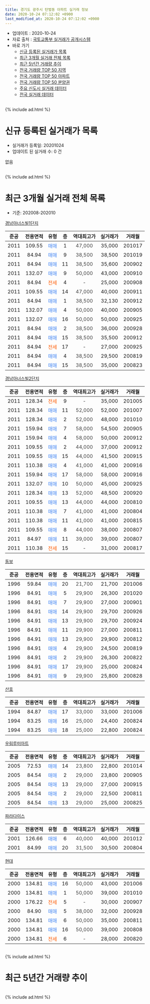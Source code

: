 ```yaml
---
title: 경기도 광주시 탄벌동 아파트 실거래 정보
date: 2020-10-24 07:12:02 +0900
last_modified_at: 2020-10-24 07:12:02 +0900
---
```


* 업데이트 : 2020-10-24
* 자료 출처 : [국토교통부 실거래가 공개시스템](http://rt.molit.go.kr)
* 바로 가기
    * [신규 등록된 실거래가 목록](#신규-등록된-실거래가-목록)
    * [최근 3개월 실거래 전체 목록](#최근-3개월-실거래-전체-목록)
    * [최근 5년간 거래량 추이](#최근-5년간-거래량-추이)
    * [전국 거래량 TOP 50 지역](https://inasie.github.io/apt-trade-info/최근-3개월-전국에서-가장-거래가-많이-발생한-지역)
    * [전국 거래량 TOP 50 아파트](https://inasie.github.io/apt-trade-info/최근-3개월-전국에서-가장-거래가-많이-발생한-아파트)
    * [전국 거래량 TOP 50 분양권](https://inasie.github.io/apt-trade-info/최근-3개월-전국에서-가장-거래가-많이-발생한-분양권)
    * [주요 신도시 실거래 데이터](https://inasie.github.io/apt-trade-info/주요-신도시)
    * [전국 실거래 데이터](https://inasie.github.io/apt-trade-info/전국)
<br>
{% include ad.html %}
<br>

# 신규 등록된 실거래가 목록
* 실거래가 등록일: 20201024
* 업데이트 된 실거래 수: 0 건

없음

<br>
{% include ad.html %}
<br>

# 최근 3개월 실거래 전체 목록
* 기준: 202008-202010


[경남아너스빌1단지](https://search.naver.com/search.naver?query=%EA%B2%BD%EA%B8%B0%EB%8F%84+%EA%B4%91%EC%A3%BC%EC%8B%9C+%ED%83%84%EB%B2%8C%EB%8F%99+%EA%B2%BD%EB%82%A8%EC%95%84%EB%84%88%EC%8A%A4%EB%B9%8C1%EB%8B%A8%EC%A7%80)

|준공|전용면적|유형|층|역대최고가|실거래가|거래월|
|:---:|:---:|:---:|:---:|:---:|:---:|:---:|
|2011|109.55|<span style="color:#4285f3">매매</span>|1|<span style="color:#444444">47,000</span>|35,000|201017|
|2011|84.94|<span style="color:#4285f3">매매</span>|9|<span style="color:#444444">38,500</span>|38,500|201019|
|2011|84.94|<span style="color:#4285f3">매매</span>|11|<span style="color:#444444">38,500</span>|35,600|200902|
|2011|132.07|<span style="color:#4285f3">매매</span>|9|<span style="color:#444444">50,000</span>|43,000|200910|
|2011|84.94|<span style="color:#ff5a00">전세</span>|4|<span style="color:#444444">-</span>|25,000|200908|
|2011|109.55|<span style="color:#4285f3">매매</span>|14|<span style="color:#444444">47,000</span>|40,000|200911|
|2011|84.94|<span style="color:#4285f3">매매</span>|1|<span style="color:#444444">38,500</span>|32,130|200912|
|2011|132.07|<span style="color:#4285f3">매매</span>|4|<span style="color:#444444">50,000</span>|40,000|200905|
|2011|132.07|<span style="color:#4285f3">매매</span>|16|<span style="color:#444444">50,000</span>|50,000|200925|
|2011|84.94|<span style="color:#4285f3">매매</span>|2|<span style="color:#444444">38,500</span>|36,000|200928|
|2011|84.94|<span style="color:#4285f3">매매</span>|15|<span style="color:#444444">38,500</span>|35,500|200912|
|2011|84.94|<span style="color:#ff5a00">전세</span>|17|<span style="color:#444444">-</span>|27,000|200925|
|2011|84.94|<span style="color:#4285f3">매매</span>|4|<span style="color:#444444">38,500</span>|29,500|200819|
|2011|84.94|<span style="color:#4285f3">매매</span>|15|<span style="color:#444444">38,500</span>|35,000|200823|

[경남아너스빌2단지](https://search.naver.com/search.naver?query=%EA%B2%BD%EA%B8%B0%EB%8F%84+%EA%B4%91%EC%A3%BC%EC%8B%9C+%ED%83%84%EB%B2%8C%EB%8F%99+%EA%B2%BD%EB%82%A8%EC%95%84%EB%84%88%EC%8A%A4%EB%B9%8C2%EB%8B%A8%EC%A7%80)

|준공|전용면적|유형|층|역대최고가|실거래가|거래월|
|:---:|:---:|:---:|:---:|:---:|:---:|:---:|
|2011|128.34|<span style="color:#ff5a00">전세</span>|9|<span style="color:#444444">-</span>|35,000|201005|
|2011|128.34|<span style="color:#4285f3">매매</span>|11|<span style="color:#444444">52,000</span>|52,000|201007|
|2011|128.34|<span style="color:#4285f3">매매</span>|2|<span style="color:#444444">52,000</span>|48,000|201010|
|2011|159.94|<span style="color:#4285f3">매매</span>|7|<span style="color:#444444">58,000</span>|54,500|200905|
|2011|159.94|<span style="color:#4285f3">매매</span>|4|<span style="color:#444444">58,000</span>|50,000|200912|
|2011|109.55|<span style="color:#4285f3">매매</span>|2|<span style="color:#444444">44,000</span>|37,000|200912|
|2011|109.55|<span style="color:#4285f3">매매</span>|15|<span style="color:#444444">44,000</span>|41,500|200915|
|2011|110.38|<span style="color:#4285f3">매매</span>|4|<span style="color:#444444">41,000</span>|41,000|200916|
|2011|159.94|<span style="color:#4285f3">매매</span>|17|<span style="color:#444444">58,000</span>|58,000|200916|
|2011|132.07|<span style="color:#4285f3">매매</span>|10|<span style="color:#444444">50,000</span>|45,000|200925|
|2011|128.34|<span style="color:#4285f3">매매</span>|13|<span style="color:#444444">52,000</span>|48,500|200920|
|2011|109.55|<span style="color:#4285f3">매매</span>|13|<span style="color:#444444">44,000</span>|44,000|200810|
|2011|110.38|<span style="color:#4285f3">매매</span>|7|<span style="color:#444444">41,000</span>|41,000|200804|
|2011|110.38|<span style="color:#4285f3">매매</span>|11|<span style="color:#444444">41,000</span>|41,000|200815|
|2011|109.55|<span style="color:#4285f3">매매</span>|8|<span style="color:#444444">44,000</span>|38,000|200807|
|2011|84.97|<span style="color:#4285f3">매매</span>|11|<span style="color:#444444">39,000</span>|39,000|200807|
|2011|110.38|<span style="color:#ff5a00">전세</span>|15|<span style="color:#444444">-</span>|31,000|200817|

[동보](https://search.naver.com/search.naver?query=%EA%B2%BD%EA%B8%B0%EB%8F%84+%EA%B4%91%EC%A3%BC%EC%8B%9C+%ED%83%84%EB%B2%8C%EB%8F%99+%EB%8F%99%EB%B3%B4)

|준공|전용면적|유형|층|역대최고가|실거래가|거래월|
|:---:|:---:|:---:|:---:|:---:|:---:|:---:|
|1996|59.84|<span style="color:#4285f3">매매</span>|20|<span style="color:#444444">21,700</span>|21,700|201006|
|1996|84.91|<span style="color:#4285f3">매매</span>|5|<span style="color:#444444">29,900</span>|26,300|201020|
|1996|84.91|<span style="color:#4285f3">매매</span>|7|<span style="color:#444444">29,900</span>|27,000|200901|
|1996|84.91|<span style="color:#4285f3">매매</span>|14|<span style="color:#444444">29,900</span>|29,700|200926|
|1996|84.91|<span style="color:#4285f3">매매</span>|13|<span style="color:#444444">29,900</span>|29,700|200924|
|1996|84.91|<span style="color:#4285f3">매매</span>|11|<span style="color:#444444">29,900</span>|27,000|200811|
|1996|84.91|<span style="color:#4285f3">매매</span>|13|<span style="color:#444444">29,900</span>|29,900|200812|
|1996|84.91|<span style="color:#4285f3">매매</span>|4|<span style="color:#444444">29,900</span>|24,500|200819|
|1996|84.91|<span style="color:#4285f3">매매</span>|2|<span style="color:#444444">29,900</span>|26,300|200822|
|1996|84.91|<span style="color:#4285f3">매매</span>|17|<span style="color:#444444">29,900</span>|25,000|200824|
|1996|84.91|<span style="color:#4285f3">매매</span>|9|<span style="color:#444444">29,900</span>|25,800|200828|


<script async src="//pagead2.googlesyndication.com/pagead/js/adsbygoogle.js"></script>
<!-- 기본 -->
<ins class="adsbygoogle"
     style="display:block"
     data-ad-client="ca-pub-2446590836940007"
     data-ad-slot="1659523306"
     data-ad-format="auto"
     data-full-width-responsive="true"></ins>
<script>
(adsbygoogle = window.adsbygoogle || []).push({});
</script>


[산호](https://search.naver.com/search.naver?query=%EA%B2%BD%EA%B8%B0%EB%8F%84+%EA%B4%91%EC%A3%BC%EC%8B%9C+%ED%83%84%EB%B2%8C%EB%8F%99+%EC%82%B0%ED%98%B8)

|준공|전용면적|유형|층|역대최고가|실거래가|거래월|
|:---:|:---:|:---:|:---:|:---:|:---:|:---:|
|1994|84.87|<span style="color:#4285f3">매매</span>|17|<span style="color:#444444">33,000</span>|33,000|201006|
|1994|83.25|<span style="color:#4285f3">매매</span>|16|<span style="color:#444444">25,000</span>|24,400|200824|
|1994|83.25|<span style="color:#4285f3">매매</span>|18|<span style="color:#444444">25,000</span>|22,800|200824|

[우림루미아트](https://search.naver.com/search.naver?query=%EA%B2%BD%EA%B8%B0%EB%8F%84+%EA%B4%91%EC%A3%BC%EC%8B%9C+%ED%83%84%EB%B2%8C%EB%8F%99+%EC%9A%B0%EB%A6%BC%EB%A3%A8%EB%AF%B8%EC%95%84%ED%8A%B8)

|준공|전용면적|유형|층|역대최고가|실거래가|거래월|
|:---:|:---:|:---:|:---:|:---:|:---:|:---:|
|2005|72.53|<span style="color:#4285f3">매매</span>|14|<span style="color:#444444">23,800</span>|22,800|201014|
|2005|84.54|<span style="color:#4285f3">매매</span>|2|<span style="color:#444444">29,000</span>|23,800|200905|
|2005|84.54|<span style="color:#4285f3">매매</span>|13|<span style="color:#444444">29,000</span>|27,000|200915|
|2005|84.54|<span style="color:#4285f3">매매</span>|2|<span style="color:#444444">29,000</span>|22,500|200811|
|2005|84.54|<span style="color:#4285f3">매매</span>|13|<span style="color:#444444">29,000</span>|25,000|200825|

[파라다이스](https://search.naver.com/search.naver?query=%EA%B2%BD%EA%B8%B0%EB%8F%84+%EA%B4%91%EC%A3%BC%EC%8B%9C+%ED%83%84%EB%B2%8C%EB%8F%99+%ED%8C%8C%EB%9D%BC%EB%8B%A4%EC%9D%B4%EC%8A%A4)

|준공|전용면적|유형|층|역대최고가|실거래가|거래월|
|:---:|:---:|:---:|:---:|:---:|:---:|:---:|
|2001|126.66|<span style="color:#4285f3">매매</span>|6|<span style="color:#444444">40,000</span>|40,000|201012|
|2001|84.99|<span style="color:#4285f3">매매</span>|20|<span style="color:#444444">31,500</span>|30,500|200804|

[현대](https://search.naver.com/search.naver?query=%EA%B2%BD%EA%B8%B0%EB%8F%84+%EA%B4%91%EC%A3%BC%EC%8B%9C+%ED%83%84%EB%B2%8C%EB%8F%99+%ED%98%84%EB%8C%80)

|준공|전용면적|유형|층|역대최고가|실거래가|거래월|
|:---:|:---:|:---:|:---:|:---:|:---:|:---:|
|2000|134.81|<span style="color:#4285f3">매매</span>|16|<span style="color:#444444">50,000</span>|43,000|201006|
|2000|134.81|<span style="color:#4285f3">매매</span>|1|<span style="color:#444444">50,000</span>|39,000|201010|
|2000|176.22|<span style="color:#ff5a00">전세</span>|5|<span style="color:#444444">-</span>|30,000|200907|
|2000|84.90|<span style="color:#4285f3">매매</span>|5|<span style="color:#444444">38,000</span>|32,000|200928|
|2000|134.81|<span style="color:#4285f3">매매</span>|6|<span style="color:#444444">50,000</span>|35,000|200811|
|2000|134.81|<span style="color:#4285f3">매매</span>|16|<span style="color:#444444">50,000</span>|39,000|200808|
|2000|134.81|<span style="color:#ff5a00">전세</span>|6|<span style="color:#444444">-</span>|28,000|200820|


<br>
{% include ad.html %}
<br>

# 최근 5년간 거래량 추이


<div style="width:100%;">
    <canvas id="deal_progress" height="200"></canvas>
</div>

<script>
new Chart(document.getElementById("deal_progress"), {
    type: 'line',
    data: {
        labels: ['201510','201511','201512','201601','201602','201603','201604','201605','201606','201607','201608','201609','201610','201611','201612','201701','201702','201703','201704','201705','201706','201707','201708','201709','201710','201711','201712','201801','201802','201803','201804','201805','201806','201807','201808','201809','201810','201811','201812','201901','201902','201903','201904','201905','201906','201907','201908','201909','201910','201911','201912','202001','202002','202003','202004','202005','202006','202007','202008','202009','202010'],
        datasets: [{
            label: '매매',
            pointRadius: 1,
            data: [23, 19, 9, 13, 7, 13, 13, 14, 14, 23, 23, 24, 34, 12, 12, 6, 14, 11, 16, 16, 24, 21, 14, 11, 10, 11, 3, 10, 9, 15, 10, 3, 6, 11, 10, 17, 12, 4, 7, 10, 7, 7, 11, 8, 8, 9, 12, 16, 18, 18, 10, 15, 32, 31, 20, 25, 62, 47, 20, 22, 11],
            borderColor: "rgba(255, 201, 14, 1)",
            backgroundColor: "rgba(255, 201, 14, 0.5)",
            fill: false,
            lineTension: 0
        },{
            label: '전월세',
            pointRadius: 1,
            data: [16, 16, 17, 14, 11, 19, 17, 12, 5, 19, 9, 13, 18, 12, 6, 12, 24, 19, 13, 19, 15, 12, 11, 14, 12, 10, 3, 14, 6, 13, 10, 8, 11, 8, 12, 9, 8, 7, 6, 12, 4, 15, 9, 9, 6, 7, 14, 9, 11, 11, 8, 4, 11, 4, 10, 6, 9, 6, 2, 3, 1],
            borderColor: "rgba(0, 141, 185, 1)",
            backgroundColor: "rgba(0, 141, 185, 0.5)",
            fill: false,
            lineTension: 0
        }
        ]
    },
    options: {
        responsive: true,
        title: {
            display: false
        },
        tooltips: {
            mode: 'index',
            intersect: false
        },
        hover: {
            mode: 'nearest',
            intersect: true
        },
        scales: {
            xAxes: [{
                display: true,
                scaleLabel: {
                    display: true,
                    labelString: '년/월'
                }
            }],
            yAxes: [{
                display: true,
                ticks: {
                    suggestedMin: 0,
                },
                scaleLabel: {
                    display: true,
                    labelString: '실거래 수'
                }
            }]
        }
    }
});

</script>


<br>
{% include ad.html %}
<br>

